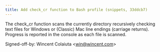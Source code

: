 ```yaml
---
title: Add check_cr function to Bash profile (snippets, 33ddcb7)
---
```


The check\_cr function scans the currently directory recursively checking text files for Windows or (Classic) Mac line endings (carriage returns). Progress is reported in the console as each file is scanned.

Signed-off-by: Wincent Colaiuta &lt;win@wincent.com&gt;
